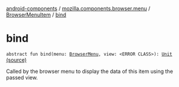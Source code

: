 [android-components](../../index.md) / [mozilla.components.browser.menu](../index.md) / [BrowserMenuItem](index.md) / [bind](./bind.md)

# bind

`abstract fun bind(menu: `[`BrowserMenu`](../-browser-menu/index.md)`, view: <ERROR CLASS>): `[`Unit`](https://kotlinlang.org/api/latest/jvm/stdlib/kotlin/-unit/index.html) [(source)](https://github.com/mozilla-mobile/android-components/blob/master/components/browser/menu/src/main/java/mozilla/components/browser/menu/BrowserMenuItem.kt#L35)

Called by the browser menu to display the data of this item using the passed view.

